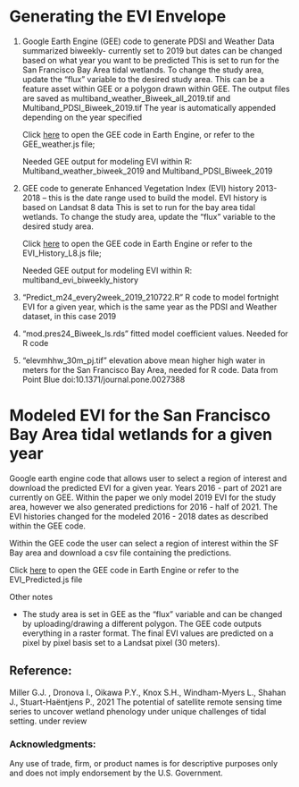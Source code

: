 # Generating the EVI Envelope

1) Google Earth Engine (GEE) code to generate PDSI and Weather Data summarized biweekly- currently set to 2019 but dates can be changed based on what year you want to be predicted
This is set to run for the San Francisco Bay Area tidal wetlands. To change the study area, update the “flux” variable to the desired study area. This can be a feature asset within GEE or a polygon drawn within GEE. 
The output files are saved as multiband_weather_Biweek_all_2019.tif and Multiband_PDSI_Biweek_2019.tif
The year is automatically appended depending on the year specified  

    Click [here](https://code.earthengine.google.com/dd287aa68b15dbfd7e9d8eab231d90de) to open the GEE code in Earth Engine, or refer to the GEE_weather.js file;
    
    Needed GEE output for modeling EVI within R: Multiband_weather_biweek_2019 and Multiband_PDSI_Biweek_2019

2) GEE code to generate Enhanced Vegetation Index (EVI) history 2013-2018 – this is the date range used to build the model. EVI history is based on Landsat 8 data 
This is set to run for the bay area tidal wetlands. To change the study area, update the “flux” variable to the desired study area. 

    Click [here](https://code.earthengine.google.com/93c9b20e8e405572001e9855f3f1cbf0) to open the GEE code in Earth Engine or refer to the EVI_History_L8.js file;
    
    Needed GEE output for modeling EVI within R: multiband_evi_biweekly_history

3) “Predict_m24_every2week_2019_210722.R”     R code to model fortnight EVI for a given year, which is the same year as the PDSI and Weather dataset, in this case 2019

4) “mod.pres24_Biweek_ls.rds” fitted model coefficient values. Needed for R code

5) “elevmhhw_30m_pj.tif” elevation above mean higher high water in meters for the San Francisco Bay Area, needed for R code. Data from Point Blue doi:10.1371/journal.pone.0027388

# Modeled EVI for the San Francisco Bay Area tidal wetlands for a given year

Google earth engine code that allows user to select a region of interest and download the predicted EVI for a given year. Years 2016 - part of 2021 are currently on GEE. Within the paper we only model 2019 EVI for the study area, however we also generated predictions for 2016 - half of 2021. The EVI histories changed for the modeled 2016 - 2018 dates as described within the GEE code.

Within the GEE code the user can select a region of interest within the SF Bay area and download a csv file containing the predictions. 

   Click [here](https://code.earthengine.google.com/781cdffaa878331de9b176dad94335e3) to open the GEE code in Earth Engine or refer to the EVI_Predicted.js file

Other notes
* The study area is set in GEE as the “flux” variable and can be changed by uploading/drawing a different polygon. 
The GEE code outputs everything in a raster format. The final EVI values are predicted on a pixel by pixel basis set to a Landsat pixel (30 meters). 


## Reference:

Miller G.J. , Dronova I., Oikawa P.Y., Knox S.H., Windham-Myers L., Shahan J., Stuart-Haëntjens P., 2021 The potential of satellite remote sensing time series to uncover wetland phenology under unique challenges of tidal setting. under review

###   Acknowledgments:
Any use of trade, firm, or product names is for descriptive purposes only and does not imply endorsement by the U.S. Government.

